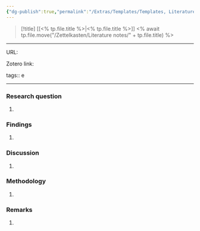 ```yaml
---
{"dg-publish":true,"permalink":"/Extras/Templates/Templates, Literature/","noteIcon":"","created":"2025-06-01T14:21:09.543-04:00"}
---
```




>[!title]
 [[<% tp.file.title %>\|<% tp.file.title %>]] <% await tp.file.move("/Zettelkasten/Literature notes/" + tp.file.title) %>



------------------------------------

URL:

Zotero link:  []()

tags:: e

------------------------------------

### Research question
1. 

### Findings
1. 

### Discussion
1. 

### Methodology
1. 

### Remarks
1. 
